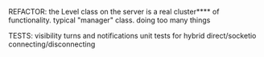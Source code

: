
REFACTOR:
the Level class on the server is a real cluster**** of functionality. typical "manager" class. doing too many things

TESTS:
visibility
turns and notifications
unit tests for hybrid direct/socketio connecting/disconnecting